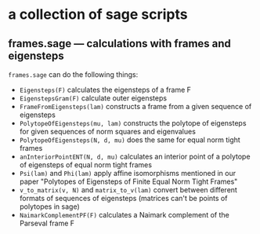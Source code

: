 # a collection of sage scripts

## frames.sage — calculations with frames and eigensteps

`frames.sage` can do the following things:

 - `Eigensteps(F)` calculates the eigensteps of a frame F
 - `EigenstepsGram(F)` calculate outer eigensteps
 - `FrameFromEigensteps(lam)` constructs a frame from a given
   sequence of eigensteps
 - `PolytopeOfEigensteps(mu, lam)` constructs the polytope of
   eigensteps for given sequences of norm squares and eigenvalues
 - `PolytopeOfEigensteps(N, d, mu)` does the same for equal
   norm tight frames
 - `anInteriorPointENT(N, d, mu)` calculates an interior point
   of a polytope of eigensteps of equal norm tight frames
 - `Psi(lam)` and `Phi(lam)` apply affine isomorphisms mentioned
   in our paper "Polytopes of Eigensteps of Finite Equal Norm
   Tight Frames"
 - `v_to_matrix(v, N)` and `matrix_to_v(lam)` convert between
   different formats of sequences of eigensteps (matrices can't
   be points of polytopes in sage)
 - `NaimarkComplementPF(F)` calculates a Naimark complement of
   the Parseval frame F
